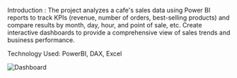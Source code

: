 Introduction : The project analyzes a cafe's sales data using Power BI reports to track KPIs (revenue, number of orders, best-selling products) and compare results by month, day, hour, and point of sale, etc.
Create interactive dashboards to provide a comprehensive view of sales trends and business performance.

Technology Used: PowerBI, DAX, Excel

![Dashboard](https://github.com/user-attachments/assets/d5b69c5c-6786-44d8-a2cb-af9bbdecaaa1)
